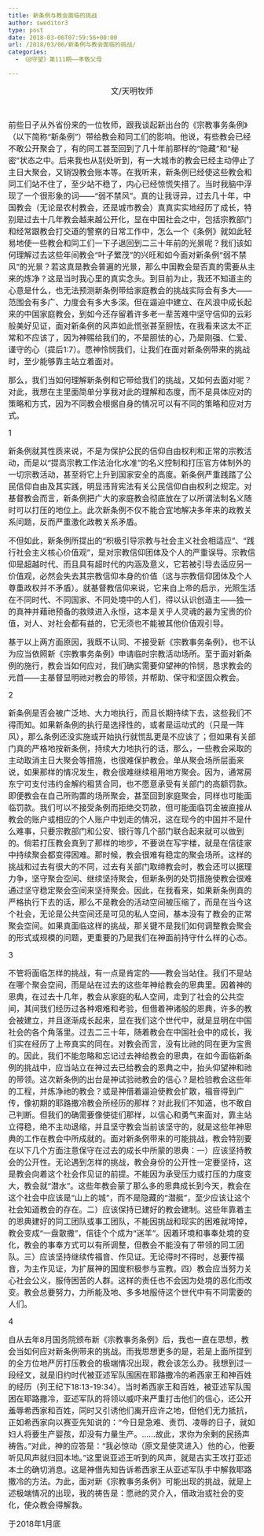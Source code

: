```yaml
---
title: 新条例与教会面临的挑战
author: sweditor3
type: post
date: 2018-03-06T07:59:56+00:00
url: /2018/03/06/新条例与教会面临的挑战/
categories:
  - 《@守望》第111期——孝敬父母

---
```

<p style="text-align: center;">
  <span style="font-size: 12pt;">文/天明牧师</span>
</p>

&nbsp;

<span style="font-size: 12pt;">前些日子从外省份来的一位牧师，跟我谈起新出台的《宗教事务条例》（以下简称“新条例”）带给教会和同工们的影响。他说，有些教会已经不敢公开聚会了，有的同工甚至回到了几十年前那样的“隐藏”和“秘密”状态之中。后来我也从别处听到，有一大城市的教会已经主动停止了主日大聚会，又销毁教会账本等。在我听来，新条例已经使这些教会和同工们站不住了，至少站不稳了，内心已经惊慌失措了。当时我脑中浮现了一个很形象的词——“弱不禁风”。真的让我讶异，过去几十年，中国教会（无论是农村教会，还是城市教会）真真实实地经历了成长，特别是过去十几年教会越来越公开化，显在中国社会之中，包括宗教部门和经常跟教会打交道的警察的日常工作中，怎么一个《条例》就如此轻易地使一些教会和同工们一下子退回到二三十年前的光景呢？我们该如何理解过去这些年间教会“叶子繁茂”的兴旺和如今面对新条例“弱不禁风”的光景？若这真是教会普遍的光景，那么中国教会是否真的需要从主来的炼净？这是当时我心里的真实念头。到目前为止，我还不知道主的心意是什么，也无法预测新条例带给家庭教会的挑战实际会有多大——范围会有多广、力度会有多大多深。但在逼迫中建立、在风浪中成长起来的中国家庭教会，到如今还存留着许多老一辈苦难中坚守信仰的云彩般美好见证，面对新条例的风声如此慌张甚至胆怯，在我看来这太不正常和不应该了，因为神赐给我们的，不是胆怯的心，乃是刚强、仁爱、谨守的心（提后1:7）。愿神怜悯我们，让我们在面对新条例带来的挑战时，至少能够靠主站立着面对。</span>

<span style="font-size: 12pt;">那么，我们当如何理解新条例和它带给我们的挑战，又如何去面对呢？对此，我想在主里面简单分享我对此的理解和态度，而不是具体应对的策略和方式，因为不同教会根据自身的情况可以有不同的策略和应对方式。</span>

<span style="font-size: 12pt;">1</span>

<span style="font-size: 12pt;">新条例就其性质来说，不是为保护公民的信仰自由权利和正常的宗教活动，而是以“提高宗教工作法治化水准”的名义控制和打压官方体制外的一切宗教活动，甚至将它上升到国家安全的高度。新条例严重践踏了公民信仰自由及其实践，明显违背宪法有关公民信仰自由权利之规定。对基督教会而言，新条例把广大的家庭教会彻底放在了以所谓法制名义随时可以打压的地位上。此次新条例不仅不能合宜地解决多年来的政教关系问题，反而严重激化政教关系矛盾。</span>

<span style="font-size: 12pt;">不但如此，新条例所提出的“积极引导宗教与社会主义社会相适应”、“践行社会主义核心价值观”，是对宗教信仰团体及个人的严重误导。宗教信仰是超越时代、而且具有超时代的内涵及意义，它若被引导去适应另一价值观，必然会失去其宗教信仰本身的价值（这与宗教信仰团体及个人尊重政权并不矛盾）。就基督教信仰来说，它来自上帝的启示，光照生活在不同时代、不同国家、不同处境中的人们，得以认识创造主——独一的真神并藉祂预备的救赎进入永恒，这本是关乎人灵魂的最为宝贵的价值，对人、对社会都有益的，它无须也不能被其他价值观引导。</span>

<span style="font-size: 12pt;">基于以上两方面原因，我既不认同、不接受新《宗教事务条例》，也不认为应当依照新《宗教事务条例》申请临时宗教活动场所。至于面对新条例的施行，教会当如何应对，我们确实需要仰望神的怜悯，恳求教会的元首——主基督显明祂对教会的带领，并帮助、保守和坚固众教会。</span>

<span style="font-size: 12pt;">2</span>

<span style="font-size: 12pt;">新条例是否会被广泛地、大力地执行，而且长期持续下去，这些我们不得而知。如果新条例的执行是选择性的，或者是运动式的（只是一阵风），那么条例还没实施或开始执行就慌乱更是不应该了；但如果有关部门真的严格地按新条例，持续大力地执行的话，那么，一些教会采取的主动取消主日大聚会等措施，也很难保护教会。单从聚会场所层面来说，如果那样的情况发生，教会很难继续租用地方聚会。因为，通常房东宁可支付违约金解约租赁合同，也不愿意承受有关部门的高额罚款。即便教会在自己所购置的场所聚会，甚至回到家庭聚会，同样也可能面临罚款。我们可以不接受条例而拒绝交罚款，但可能面临罚金被直接从教会的账户或相应的个人账户中划走的情况，这在现今的中国并不是什么难事，只要宗教部门和公安、银行等几个部门联合起来就可以做到的。倘若打压教会真到了那样的地步，不要说在写字楼，就是在信徒家中持续聚会都变得困难。那时候，教会很难有稳定的聚会场所。这样的挑战和过去有很大的不同，过去有关部门取缔教会时，教会还可以据理力争，坚守聚会空间、继续坚持聚会，但新条例的处罚措施使教会很难通过坚守稳定聚会空间来坚持聚会。因此，在我看来，如果新条例真的严格执行下去的话，那么不是教会的活动空间被压缩了，而是在当今这个社会，无论是公共空间还是可见的私人空间，基本没有了教会的正常聚会空间。如果真面临这样的挑战，那关键不是我们如何调整教会聚会的形式或规模的问题，更重要的乃是我们在神面前持守什么样的心态。</span>

<span style="font-size: 12pt;">3</span>

<span style="font-size: 12pt;">不管将面临怎样的挑战，有一点是肯定的——教会当站住。我们不是站在哪个聚会空间，而是站在过去的这些年神给教会的恩典里。因着神的恩典，在过去十几年，教会从家庭的私人空间，走到了社会的公共空间，其间我们经历过各种艰难和考验，但借着神诸般的恩典，许多的教会被建立，并且逐渐成长起来，显在我们这个世代中，就是显明在中国社会的各个角落里。过去二三十年，随着教会在中国社会中的成长，我们实在经历了上帝真实的同在。对教会而言，没有比祂的同在更为宝贵的。因此，我们不能忽略和忘记过去神给教会的恩典，在如今面临新条例的挑战中，应当站立在神过去已给教会的恩典之中，抬头仰望神和祂的带领。这次新条例的出台是神试验祂教会的信心？是检验教会这些年的工程，并炼净祂的教会？或是神借着逼迫使教会扩散，福音得到广传，像初期的耶路撒冷教会所经历的那样？对此我们不知道，也不敢自己判断。但我们的确需要像使徒们那样，以信心和勇气来面对，靠主站立得稳，绝不主动退缩，并且坚守教会当前该坚守的，就是这些年神恩典的工作在教会中所成就的。面对新条例带来的可能挑战，教会特别要在以下几个方面注意保守在过去的成长中所蒙的恩典：一）应该坚持教会的公开性。无论遇到怎样的挑战，教会身份的公开性一定要坚持，这是教会向着这个社会作见证的前提。不能因为承受压力或打压的力度变大，教会就“潜水”。这些年教会蒙了那么多的恩典成长到今天，教会在这个社会中应该是“山上的城”，而不是隐藏的“潜艇”，至少应该让这个社会知道教会的存在。二）应该保持已建好的教会建制。这些年靠着主的恩典建好的同工团队或事工团队，不能因挑战和现实的困难就垮掉，教会变成“一盘散撒”，信徒个个成为“迷羊”。因着环境和事奉处境的变化，教会的事奉方式可以有所调整，但教会不能没有了带领的同工团队。三）应该坚持继续传福音、作见证。无论得时不得时，总要传福音，为主作见证，为扩展神的国度积极参与宣教。四）教会应当努力关心社会公义，服侍困苦的人群。这样的责任也不会因为处境的恶化而改变。教会总要努力，力所能及地、多多地服侍这个世代中有不同需要的人们。</span>

<span style="font-size: 12pt;">4</span>

<span style="font-size: 12pt;">自从去年8月国务院颁布新《宗教事务条例》后，我也一直在思想，教会当如何应对新条例带来的挑战。而我思想更多的是，若是上面所提到的全方位地严厉打压教会的极端情况出现，教会该怎么办。我想到过一段经文，就是旧约时代被亚述军队围困在耶路撒冷的希西家王和神百姓的经历（列王纪下18:13-19:34）。当时希西家王和百姓，被亚述军队围困在耶路撒冷，亚述军队的将领以威吓来严重打击他们的信心，还公开羞辱希西家和百姓，同时又引诱他们离开应许之地，但他们无力抵抗，正如希西家向以赛亚先知说的：“今日是急难、责罚、凌辱的日子，就如妇人将要生产婴孩，却没有力量生产。……故此，求你为余剩的民扬声祷告。”对此，神的应答是：“我必惊动（原文是使灵进入）他的心，他要听见风声就归回本地。”这里说亚述王听到的风声，就是古实王攻打亚述本土的确切消息。这是神借先知告诉希西家王从亚述军队手中解救耶路撒冷的方法。为此，面对新《宗教事务条例》可能出现的挑战，就是上述极端情况的出现，我的祷告是：愿祂的灵介入，借政治或社会的变化，使众教会得解救。</span>

<span style="font-size: 12pt;">于2018年1月底</span>

&nbsp;
